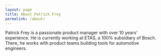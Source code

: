 ```yaml
---
layout: page
title: About Patrick Frey
permalink: /about/
---
```


Patrick Frey is a passionate product manager with over 10 years' experience. He is currently working at ETAS, a 100% subsidiary of Bosch. There, he works with product teams building tools for automotive engineers.
